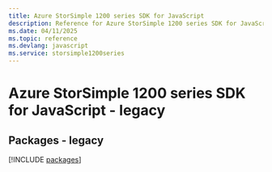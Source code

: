 ```yaml
---
title: Azure StorSimple 1200 series SDK for JavaScript
description: Reference for Azure StorSimple 1200 series SDK for JavaScript
ms.date: 04/11/2025
ms.topic: reference
ms.devlang: javascript
ms.service: storsimple1200series
---
```

# Azure StorSimple 1200 series SDK for JavaScript - legacy
## Packages - legacy
[!INCLUDE [packages](storsimple-1200-series-index.md)]